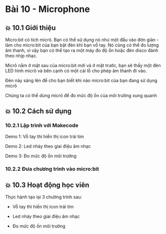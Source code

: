 # Bài 10 - Microphone

## 💥 10.1 Giới thiệu

Micro:bit có tích micrô. Bạn có thể sử dụng nó như một đầu vào đơn giản - làm cho micro:bit của bạn bật đèn khi bạn vỗ tay. Nó cũng có thể đo lượng âm thanh, vì vậy bạn có thể tạo ra một máy đo độ ồn hoặc đèn disco đánh theo nhịp nhạc.

Micrô nằm ở mặt sau của micro:bit mới và ở mặt trước, bạn sẽ thấy một đèn LED hình micrô và bên cạnh có một cái lỗ cho phép âm thanh đi vào. 

Đèn này sáng lên để cho bạn biết khi nào micro:bit của bạn đang sử dụng micrô

Chúng ta có thể dùng micrô để đo mức độ ồn của môi trường xung quanh

## 💥 10.2 Cách sử dụng

### 10.2.1 Lập trình với Makecode

Demo 1: Vỗ tay thì hiển thị icon trái tim

Demo 2: Led nháy theo giai điệu âm nhạc

Demo 3: Đo mức độ ồn môi trường

### 10.2.2 Đưa chương trình vào micro:bit


## 💥 10.3 Hoạt động học viên

Thực hành tạo lại 3 chường trình sau: 

* Vỗ tay thì hiển thị icon trái tim

* Led nháy theo giai điệu âm nhạc

* Đo mức độ ồn môi trường